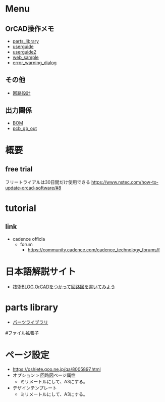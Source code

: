 # Menu
## OrCAD操作メモ
- [parts_library](parts_library.md)
- [userguide](userguide.md)
- [userguide2](userguide2.md)
- [web_sample](web_sample.md)
- [error_warning_dialog](error_warning_dialog.md)
## その他
- [回路設計](回路設計.md)
## 出力関係
- [BOM](BOM.md)
- [pcb_gb_out](pcb_gb_out.md)


# 概要
## free trial
フリートライアルは30日間だけ使用できる
https://www.nstec.com/how-to-update-orcad-software/#8

# tutorial 

## link
- cadence officla
  - forum
    - https://community.cadence.com/cadence_technology_forums/f

# 日本語解説サイト
 - [技術BLOG OrCADをつかって回路図を書いてみよう](https://www.jcsc.co.jp/tech_blog/archives/20)

# parts library
- [パーツライブラリ](parts_library.md)

#ファイル拡張子

# ページ設定
- https://oshiete.goo.ne.jp/qa/8005897.html
- オプション > 回路図ページ属性
  - ミリメートルにして、A3にする。
- デザインテンプレート
  - ミリメートルにして、A3にする。
